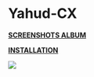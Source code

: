 # Yahud-CX

**[SCREENSHOTS ALBUM](https://imgur.com/a/UXbjv)** 

**[INSTALLATION](https://imgur.com/a/w3Ah6)**

![](https://i.imgur.com/ytuW74p.jpg)